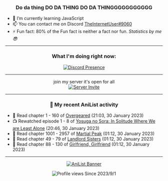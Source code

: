 <div align="center">

### Do da thing DO DA THING DO DA THINGGGGGGGGGGG
</div>

- 🌱 I’m currently learning JavaScript
- 📫 You can contact me on Discord [TheInternetUser#9060](https://discord.com/users/534117072796385300)
- ⚡ Fun fact: 80% of the Fun fact is neither a fact nor fun. _Statistics by me 😎_
<hr>

<div align="center">

### What I'm doing right now:
[![Discord Presence](https://lanyard.cnrad.dev/api/534117072796385300)](https://discord.com/users/534117072796385300)
<hr>

join my server it's open for all <br>
[![Server Invite](https://invidget.switchblade.xyz/bfYgVHxrSs)](https://discord.gg/bfYgVHxrSs)

<hr>
  
### 🌸 My recent AniList activity

</div>

<!-- ANILIST_ACTIVITY:start -->

-   📖 Read chapter 1 - 160 of [Overgeared](https://anilist.co/manga/117460) (21:03, 30 January 2023)
-   📺 Rewatched episode 1 - 8 of [Yosuga no Sora: In Solitude Where We are Least Alone](https://anilist.co/anime/8861) (20:46, 30 January 2023)
-   📖 Read chapter 1001 - 2957 of [Martial Peak](https://anilist.co/manga/104494) (01:12, 30 January 2023)
-   📖 Read chapter 49 - 79 of [Landlord Sisters](https://anilist.co/manga/138564) (01:12, 30 January 2023)
-   📖 Read chapter 88 - 130 of [Girlfriend, Girlfriend](https://anilist.co/manga/116266) (01:12, 30 January 2023)

<!-- ANILIST_ACTIVITY:end -->
<hr>

<div align="center">

[![AniList Banner](https://img.anili.st/User/929966)](https://anilist.co/user/TheInternetUser)

![Profile views](https://gpvc.arturio.dev/TheInternetUse7) Since 2023/9/1

</div>
